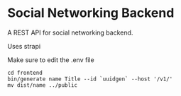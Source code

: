 # Social Networking Backend

A REST API for social networking backend.

Uses strapi

Make sure to edit the .env file

```
cd frontend
bin/generate name Title --id `uuidgen` --host '/v1/'    
mv dist/name ../public
```